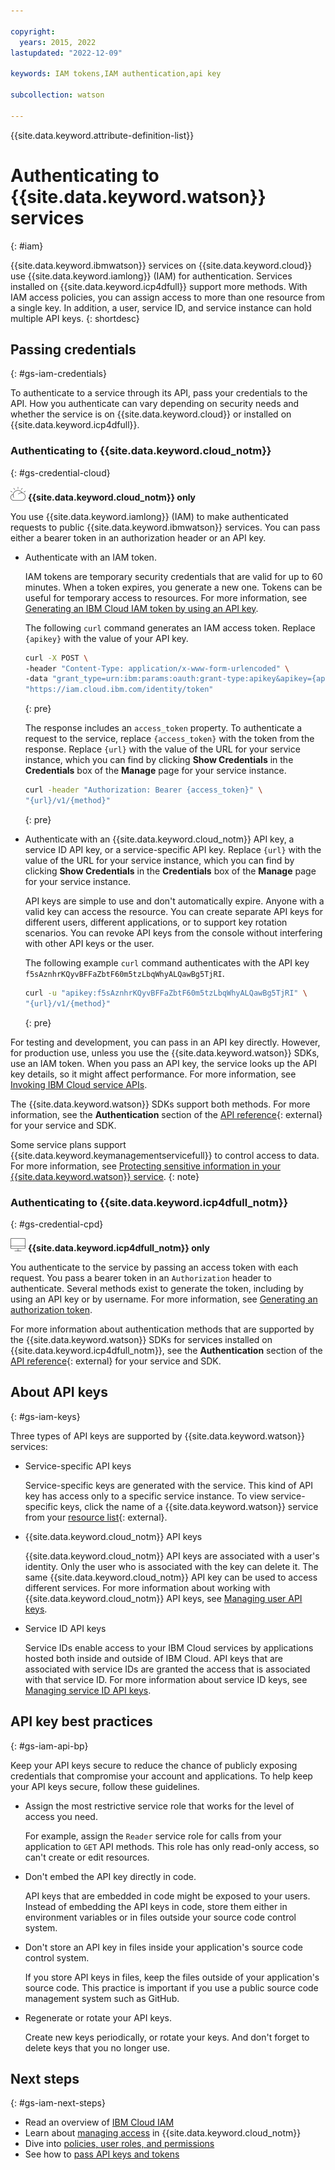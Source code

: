 ```yaml
---

copyright:
  years: 2015, 2022
lastupdated: "2022-12-09"

keywords: IAM tokens,IAM authentication,api key

subcollection: watson

---
```


{{site.data.keyword.attribute-definition-list}}

# Authenticating to {{site.data.keyword.watson}} services
{: #iam}

{{site.data.keyword.ibmwatson}} services on {{site.data.keyword.cloud}} use {{site.data.keyword.iamlong}} (IAM) for authentication. Services installed on {{site.data.keyword.icp4dfull}} support more methods. With IAM access policies, you can assign access to more than one resource from a single key. In addition, a user, service ID, and service instance can hold multiple API keys.
{: shortdesc}

## Passing credentials
{: #gs-iam-credentials}

To authenticate to a service through its API, pass your credentials to the API. How you authenticate can vary depending on security needs and whether the service is on {{site.data.keyword.cloud}} or installed on {{site.data.keyword.icp4dfull}}.

### Authenticating to {{site.data.keyword.cloud_notm}}
{: #gs-credential-cloud}

![IBM Cloud only](images/ibm-cloud.png) **{{site.data.keyword.cloud_notm}} only**

You use {{site.data.keyword.iamlong}} (IAM) to make authenticated requests to public {{site.data.keyword.ibmwatson}} services. You can pass either a bearer token in an authorization header or an API key.

-   Authenticate with an IAM token.

    IAM tokens are temporary security credentials that are valid for up to 60 minutes. When a token expires, you generate a new one. Tokens can be useful for temporary access to resources. For more information, see [Generating an IBM Cloud IAM token by using an API key](/docs/account?topic=account-iamtoken_from_apikey).

    The following `curl` command generates an IAM access token. Replace `{apikey}` with the value of your API key.

    ```sh
    curl -X POST \
    -header "Content-Type: application/x-www-form-urlencoded" \
    -data "grant_type=urn:ibm:params:oauth:grant-type:apikey&apikey={apikey}" \
    "https://iam.cloud.ibm.com/identity/token"
    ```
    {: pre}

    The response includes an `access_token` property. To authenticate a request to the service, replace `{access_token}` with the token from the response. Replace `{url}` with the value of the URL for your service instance, which you can find by clicking **Show Credentials** in the **Credentials** box of the **Manage** page for your service instance.

    ```sh
    curl -header "Authorization: Bearer {access_token}" \
    "{url}/v1/{method}"
    ```
    {: pre}

-   Authenticate with an {{site.data.keyword.cloud_notm}} API key, a service ID API key, or a service-specific API key. Replace `{url}` with the value of the URL for your service instance, which you can find by clicking **Show Credentials** in the **Credentials** box of the **Manage** page for your service instance.

    API keys are simple to use and don't automatically expire. Anyone with a valid key can access the resource. You can create separate API keys for different users, different applications, or to support key rotation scenarios. You can revoke API keys from the console without interfering with other API keys or the user.

    The following example `curl` command authenticates with the API key `f5sAznhrKQyvBFFaZbtF60m5tzLbqWhyALQawBg5TjRI`.

    ```sh
    curl -u "apikey:f5sAznhrKQyvBFFaZbtF60m5tzLbqWhyALQawBg5TjRI" \
    "{url}/v1/{method}"
    ```
    {: pre}

For testing and development, you can pass in an API key directly. However, for production use, unless you use the {{site.data.keyword.watson}} SDKs, use an IAM token. When you pass an API key, the service looks up the API key details, so it might affect performance. For more information, see [Invoking IBM Cloud service APIs](/docs/account?topic=account-iamapikeysforservices).

The {{site.data.keyword.watson}} SDKs support both methods. For more information, see the **Authentication** section of the [API reference](https://{DomainName}/docs?tab=api-docs&category=ai){: external} for your service and SDK.

Some service plans support {{site.data.keyword.keymanagementservicefull}} to control access to data. For more information, see [Protecting sensitive information in your {{site.data.keyword.watson}} service](/docs/watson?topic=watson-keyservice).
{: note}

### Authenticating to {{site.data.keyword.icp4dfull_notm}}
{: #gs-credential-cpd}

![Cloud Pak for Data only](images/cloud-pak.png) **{{site.data.keyword.icp4dfull_notm}} only**

You authenticate to the service by passing an access token with each request. You pass a bearer token in an `Authorization` header to authenticate. Several methods exist to generate the token, including by using an API key or by username. For more information, see [Generating an authorization token](https://www.ibm.com/docs/en/cloud-paks/cp-data/4.0?topic=resources-generating-authorization-token).

For more information about authentication methods that are supported by the {{site.data.keyword.watson}} SDKs for services installed on {{site.data.keyword.icp4dfull_notm}}, see the **Authentication** section of the [API reference](https://{DomainName}/docs?tab=api-docs&category=ai){: external} for your service and SDK.

## About API keys
{: #gs-iam-keys}

Three types of API keys are supported by {{site.data.keyword.watson}} services:

- Service-specific API keys

    Service-specific keys are generated with the service. This kind of API key has access only to a specific service instance. To view service-specific keys, click the name of a {{site.data.keyword.watson}} service from your [resource list](https://{DomainName}/resources?groups=resource-instance){: external}.

- {{site.data.keyword.cloud_notm}} API keys

    {{site.data.keyword.cloud_notm}} API keys are associated with a user's identity. Only the user who is associated with the key can delete it. The same {{site.data.keyword.cloud_notm}} API key can be used to access different services. For more information about working with {{site.data.keyword.cloud_notm}} API keys, see [Managing user API keys](/docs/account?topic=account-userapikey).

- Service ID API keys

    Service IDs enable access to your IBM Cloud services by applications hosted both inside and outside of IBM Cloud. API keys that are associated with service IDs are granted the access that is associated with that service ID. For more information about service ID keys, see [Managing service ID API keys](/docs/account?topic=account-serviceidapikeys).

## API key best practices
{: #gs-iam-api-bp}

Keep your API keys secure to reduce the chance of publicly exposing credentials that compromise your account and applications. To help keep your API keys secure, follow these guidelines.

- Assign the most restrictive service role that works for the level of access you need.

    For example, assign the `Reader` service role for calls from your application to `GET` API methods. This role has only read-only access, so can't create or edit resources.

- Don't embed the API key directly in code.

    API keys that are embedded in code might be exposed to your users. Instead of embedding the API keys in code, store them either in environment variables or in files outside your source code control system.
- Don't store an API key in files inside your application's source code control system.

    If you store API keys in files, keep the files outside of your application's source code. This practice is important if you use a public source code management system such as GitHub.

- Regenerate or rotate your API keys.

    Create new keys periodically, or rotate your keys. And don't forget to delete keys that you no longer use.

## Next steps
{: #gs-iam-next-steps}

- Read an overview of [IBM Cloud IAM](/docs/account?topic=account-iamoverview)
- Learn about [managing access](/docs/account?topic=account-cloudaccess) in {{site.data.keyword.cloud_notm}}
- Dive into [policies, user roles, and permissions](/docs/account?topic=account-userroles)
- See how to [pass API keys and tokens](/docs/account?topic=account-iamapikeysforservices)
